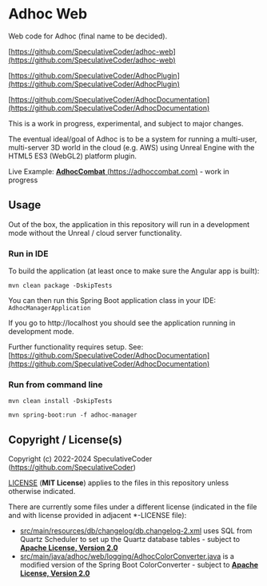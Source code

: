 # Adhoc Web

Web code for Adhoc (final name to be decided).

[https://github.com/SpeculativeCoder/adhoc-web](https://github.com/SpeculativeCoder/adhoc-web)

[https://github.com/SpeculativeCoder/AdhocPlugin](https://github.com/SpeculativeCoder/AdhocPlugin)

[https://github.com/SpeculativeCoder/AdhocDocumentation](https://github.com/SpeculativeCoder/AdhocDocumentation)

This is a work in progress, experimental, and subject to major changes.

The eventual ideal/goal of Adhoc is to be a system for running a multi-user, multi-server 3D world in the cloud (e.g. AWS) using Unreal Engine with the HTML5 ES3 (WebGL2) platform plugin.

Live Example: [**AdhocCombat** (https://adhoccombat.com)](https://adhoccombat.com) - work in progress

## Usage

Out of the box, the application in this repository will run in a development mode without the Unreal / cloud server functionality.

### Run in IDE

To build the application (at least once to make sure the Angular app is built):

`mvn clean package -DskipTests`

You can then run this Spring Boot application class in your IDE: `AdhocManagerApplication`

If you go to http://localhost you should see the application running in development mode.

Further functionality requires setup. See: [https://github.com/SpeculativeCoder/AdhocDocumentation](https://github.com/SpeculativeCoder/AdhocDocumentation)

### Run from command line

`mvn clean install -DskipTests`

`mvn spring-boot:run -f adhoc-manager`

## Copyright / License(s)

Copyright (c) 2022-2024 SpeculativeCoder (https://github.com/SpeculativeCoder)

[LICENSE](LICENSE) (**MIT License**) applies to the files in this repository unless otherwise indicated.

There are currently some files under a different license (indicated in the file and with license provided in adjacent *-LICENSE file):
- [src/main/resources/db/changelog/db.changelog-2.xml](src/main/resources/db/changelog/db.changelog-2.xml) uses SQL from Quartz Scheduler to set up the Quartz database tables - subject to **[Apache License, Version 2.0](src/main/resources/db/changelog/db.changelog-2.xml-LICENSE)**
- [src/main/java/adhoc/web/logging/AdhocColorConverter.java](src/main/java/adhoc/web/logging/AdhocColorConverter.java) is a modified version of the Spring Boot ColorConverter - subject to **[Apache License, Version 2.0](src/main/java/adhoc/web/logging/AdhocColorConverter.java-LICENSE)**
